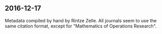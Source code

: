 ## 2016-12-17

Metadata compiled by hand by Rintze Zelle.
All journals seem to use the same citation format, except for "Mathematics of Operations Research".
